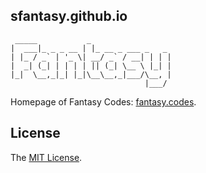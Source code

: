 sfantasy.github.io
---

```
 _____           _
|  ___|_ _ _ __ | |_ __ _ ___ _   _
| |_ / _` | '_ \| __/ _` / __| | | |
|  _| (_| | | | | || (_| \__ \ |_| |
|_|  \__,_|_| |_|\__\__,_|___/\__, |
                              |___/
```

Homepage of Fantasy Codes: [fantasy.codes](http://fantasy.codes).

## License

The [MIT License](LICENSE).
